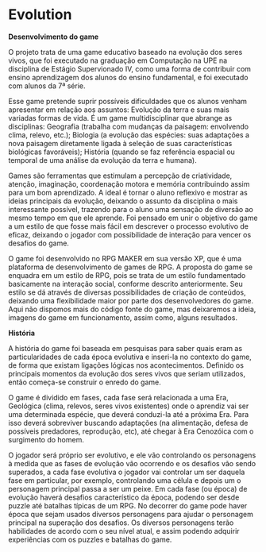 # Evolution
 
<b>Desenvolvimento do game</b>

O projeto trata de uma game educativo baseado na evolução dos seres vivos, que foi executado na graduação em Computação na UPE na disciplina de Estágio Supervionado IV, como uma forma de contribuir com ensino aprendizagem dos alunos do ensino fundamental, e foi executado com alunos da 7ª série. 

Esse game pretende suprir possíveis dificuldades que os alunos venham apresentar em relação aos assuntos: Evolução da terra e suas mais variadas formas de vida. É um game multidisciplinar que abrange as disciplinas: Geografia (trabalha com mudanças da paisagem: envolvendo clima, relevo, etc.); Biologia (a evolução das espécies: suas adaptações a nova paisagem diretamente ligada à seleção de suas características biológicas favoráveis); História (quando se faz referência espacial ou temporal de uma análise da evolução da terra e humana).

Games são ferramentas que estimulam a percepção de criatividade, atenção, imaginação, coordenação motora e memória contribuindo assim para um bom aprendizado. A ideal é tornar o aluno reflexivo e mostrar as ideias principais da evolução, deixando o assunto da disciplina o mais interessante possível, trazendo para o aluno uma sensação de diversão ao mesmo tempo em que ele aprende. Foi pensado em unir o objetivo do game a um estilo de que fosse mais fácil em descrever o processo evolutivo de eficaz, deixando o jogador com possibilidade de interação para vencer os desafios do game.  

O game foi desenvolvido no RPG MAKER em sua versão XP, que é uma plataforma de desenvolvimento de games de RPG. A proposta do game se enquadra em um estilo de RPG, pois se trata de um estilo fundamentado basicamente na interação social, conforme descrito anteriormente. Seu estilo se dá através de diversas possibilidades de criação de conteúdos, deixando uma flexibilidade maior por parte dos desenvolvedores do game. Aqui não dispomos mais do código fonte do game, mas deixaremos a ideia, imagens do game em funcionamento, assim como, alguns resultados.


<b>História</b>

A história do game foi baseada em pesquisas para saber quais eram as particularidades de cada época evolutiva e inseri-la no contexto do game, de forma que existam ligações lógicas nos acontecimentos. Definido os principais momentos da evolução dos seres vivos que seriam utilizados, então começa-se construir o enredo do game.

O game é dividido em fases, cada fase será relacionada a uma Era, Geológica (clima, relevos, seres vivos existentes) onde o aprendiz vai ser uma determinada espécie, que deverá conduzi-la até a próxima Era. Para isso deverá sobreviver buscando adaptações (na alimentação, defesa de possíveis predadores, reprodução, etc), até chegar à Era Cenozóica com o surgimento do homem.

O jogador será próprio ser evolutivo, e ele vão controlando os personagens à medida que as fases de evolução vão ocorrendo e os desafios vão sendo superados, a cada fase evolutiva o jogador vai controlar um ser daquela fase em particular, por exemplo, controlando uma célula e depois um o personagem principal passa a ser um peixe. Em cada fase (ou época) de evolução haverá desafios característico da época, podendo ser desde puzzle até batalhas típicas de um RPG. No decorrer do game pode haver época que sejam usados diversos personagens para ajudar o personagem principal na superação dos desafios. Os diversos personagens terão habilidades de acordo com o seu nível atual, e assim podendo adquirir experiências com os puzzles e batalhas do game.






 
 

